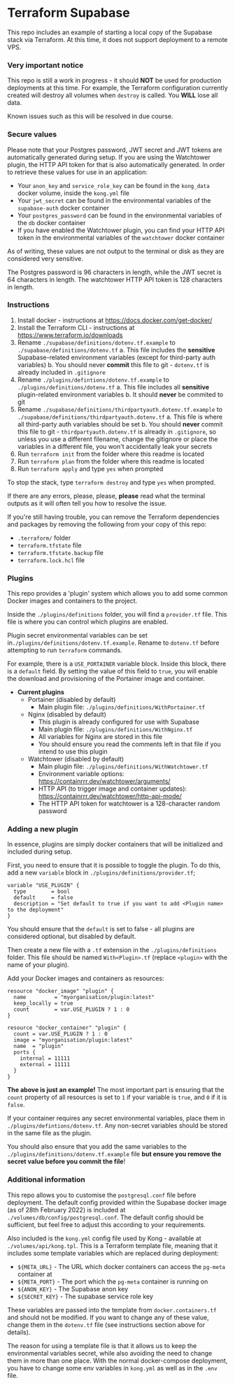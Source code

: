 # Terraform Supabase

This repo includes an example of starting a local copy of the Supabase stack via Terraform. At this time, it does not support deployment to a remote VPS.

### Very important notice

This repo is still a work in progress - it should **NOT** be used for production deployments at this time. For example, the Terraform configuration currently created will destroy all volumes when `destroy` is called. You **WILL** lose all data.

Known issues such as this will be resolved in due course.

### Secure values

Please note that your Postgres password, JWT secret and JWT tokens are automatically generated during setup. If you are using the Watchtower plugin, the HTTP API token for that is also automatically generated. In order to retrieve these values for use in an application:

- Your `anon_key` and `service_role_key` can be found in the `kong_data` docker volume, inside the `kong.yml` file
- Your `jwt_secret` can be found in the environmental variables of the `supabase-auth` docker container
- Your `postgres_password` can be found in the environmental variables of the `db` docker container
- If you have enabled the Watchtower plugin, you can find your HTTP API token in the environmental variables of the `watchtower` docker container

As of writing, these values are not output to the terminal or disk as they are considered very sensitive.

The Postgres password is 96 characters in length, while the JWT secret is 64 characters in length. The watchtower HTTP API token is 128 characters in length.

### Instructions

1. Install docker - instructions at https://docs.docker.com/get-docker/
2. Install the Terraform CLI - instructions at https://www.terraform.io/downloads
3. Rename `./supabase/definitions/dotenv.tf.example` to `./supabase/definitions/dotenv.tf`
   a. This file includes the **sensitive** Supabase-related environment variables (except for third-party auth variables)
   b. You should never **commit** this file to git - `dotenv.tf` is already included in `.gitignore`
4. Rename `./plugins/defintions/dotenv.tf.example` to `./plugins/definitions/dotenv.tf`
   a. This file includes all **sensitive** plugin-related environment variables
   b. It should **never** be commited to git
5. Rename `./supabase/definitions/thirdpartyauth.dotenv.tf.example` to `./supabase/definitions/thirdpartyauth.dotenv.tf`
   a. This file is where all third-party auth variables should be set
   b. You should **never** commit this file to git - `thirdpartyauth.dotenv.tf` is already in `.gitignore`, so unless you use a different filename, change the gitignore or place the variables in a different file, you won't accidentally leak your secrets
6. Run `terraform init` from the folder where this readme is located
7. Run `terraform plan` from the folder where this readme is located
8. Run `terraform apply` and type `yes` when prompted

To stop the stack, type `terraform destroy` and type `yes` when prompted.

If there are any errors, please, please, **please** read what the terminal outputs as it will often tell you how to resolve the issue.

If you're still having trouble, you can remove the Terraform dependencies and packages by removing the following from your copy of this repo:

- `.terraform/` folder
- `terraform.tfstate` file
- `terraform.tfstate.backup` file
- `terraform.lock.hcl` file

### Plugins

This repo provides a 'plugin' system which allows you to add some common Docker images and containers to the project.

Inside the `./plugins/definitions` folder, you will find a `provider.tf` file. This file is where you can control which plugins are enabled.

Plugin secret environmental variables can be set in`./plugins/definitions/dotenv.tf.example`. Rename to `dotenv.tf` before attempting to run `terraform` commands.

For example, there is a `USE_PORTAINER` variable block. Inside this block, there is a `default` field. By setting the value of this field to `true`, you will enable the download and provisioning of the Portainer image and container.

- **Current plugins**
  - Portainer (disabled by default)
    - Main plugin file: `./plugins/definitions/WithPortainer.tf`
  - Nginx (disabled by default)
    - This plugin is already configured for use with Supabase
    - Main plugin file: `./plugins/definitions/WithNginx.tf`
    - All variables for Nginx are stored in this file
    - You should ensure you read the comments left in that file if you intend to use this plugin
  - Watchtower (disabled by default)
    - Main plugin file: `./plugins/definitions/WithWatchtower.tf`
    - Environment variable options: https://containrrr.dev/watchtower/arguments/
    - HTTP API (to trigger image and container updates): https://containrrr.dev/watchtower/http-api-mode/
    - The HTTP API token for watchtower is a 128-character random password

### Adding a new plugin

In essence, plugins are simply docker containers that will be initialized and included during setup.

First, you need to ensure that it is possible to toggle the plugin. To do this, add a new `variable` block in `./plugins/definitions/provider.tf`;

```
variable "USE_PLUGIN" {
  type        = bool
  default     = false
  description = "Set default to true if you want to add <Plugin name> to the deployment"
}
```

You should ensure that the `default` is set to false - all plugins are considered optional, but disabled by default.

Then create a new file with a `.tf` extension in the `./plugins/definitions` folder. This file should be named `With<Plugin>.tf` (replace `<plugin>` with the name of your plugin).

Add your Docker images and containers as resources:

```
resource "docker_image" "plugin" {
  name         = "myorganisation/plugin:latest"
  keep_locally = true
  count        = var.USE_PLUGIN ? 1 : 0
}

resource "docker_container" "plugin" {
  count = var.USE_PLUGIN ? 1 : 0
  image = "myorganisation/plugin:latest"
  name  = "plugin"
  ports {
    internal = 11111
    external = 11111
  }
}
```

**The above is just an example!**
The most important part is ensuring that the `count` property of all resources is set to `1` if your variable is `true`, and `0` if it is `false`.

If your container requires any secret environmental variables, place them in `./plugins/defintions/dotenv.tf`. Any non-secret variables should be stored in the same file as the plugin.

You should also ensure that you add the same variables to the `./plugins/definitions/dotenv.tf.example` file **but ensure you remove the secret value before you commit the file**!

### Additional information

This repo allows you to customise the `postgresql.conf` file before deployment. The default config provided within the Supabase docker image (as of 28th February 2022) is included at `./volumes/db/config/postgresql.conf`. The default config should be sufficient, but feel free to adjust this according to your requirements.

Also included is the `kong.yml` config file used by Kong - available at `./volumes/api/kong.tpl`. This is a Terraform template file, meaning that it includes some template variables which are replaced during deployment:

- `${META_URL}` - The URL which docker containers can access the `pg-meta` container at
- `${META_PORT}` - The port which the `pg-meta` container is running on
- `${ANON_KEY}` - The Supabase anon key
- `${SECRET_KEY}` - The supabase service role key

These variables are passed into the template from `docker.containers.tf` and should not be modified. If you want to change any of these value, change them in the `dotenv.tf` file (see instructions section above for details).

The reason for using a template file is that it allows us to keep the environmental variables secret, while also avoiding the need to change them in more than one place. With the normal docker-compose deployment, you have to change some env variables in `kong.yml` as well as in the `.env` file.
